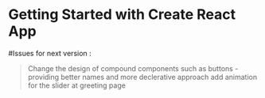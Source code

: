 # Getting Started with Create React App

#Issues for next version :
>Change the design of compound components such as buttons - providing better names and more declerative approach 
>add animation for the slider at greeting page
